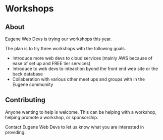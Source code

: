# Workshops

## About

Eugene Web Devs is trying our workshops this year.

The plan is to try three workshops with the following goals.

* Introduce more web devs to cloud services (mainly AWS because of ease of set up and FREE tier services)
* Introduce to web devs to inteaction byond the front end web site or the back database
* Collaberation with various other meet ups and groups with in the Eugene communiity

## Contributing

Anyone wanting to help is welcome. This can be helping with a workshop, helping promote a workshop, or sponsorship.

Contact Eugene Web Devs to let us know what you are interested in providing.
